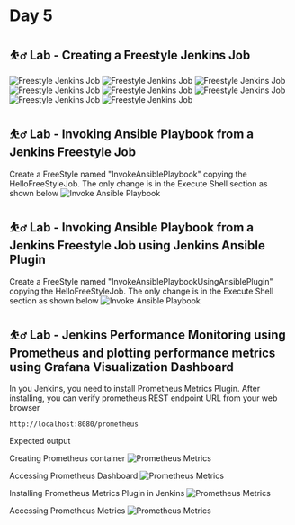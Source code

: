 # Day 5

## ⛹️‍♂️ Lab - Creating a Freestyle Jenkins Job

![Freestyle Jenkins Job](freestyle-1.png)
![Freestyle Jenkins Job](freestyle-2.png)
![Freestyle Jenkins Job](freestyle-3.png)
![Freestyle Jenkins Job](freestyle-4.png)
![Freestyle Jenkins Job](freestyle-5.png)
![Freestyle Jenkins Job](freestyle-6.png)
![Freestyle Jenkins Job](freestyle-7.png)
![Freestyle Jenkins Job](freestyle-8.png)

## ⛹️‍♂️ Lab - Invoking Ansible Playbook from a Jenkins Freestyle Job
Create a FreeStyle named "InvokeAnsiblePlaybook" copying the HelloFreeStyleJob. The only change is in the Execute Shell section as shown below
![Invoke Ansible Playbook](invoke-ansible-playbook-shell.png)

## ⛹️‍♂️ Lab - Invoking Ansible Playbook from a Jenkins Freestyle Job using Jenkins Ansible Plugin
Create a FreeStyle named "InvokeAnsiblePlaybookUsingAnsiblePlugin" copying the HelloFreeStyleJob. The only change is in the Execute Shell section as shown below
![Invoke Ansible Playbook](invoke-ansible-playbook-using-ansible-plugin.png)

## ⛹️‍♂️ Lab - Jenkins Performance Monitoring using Prometheus and plotting performance metrics using Grafana Visualization Dashboard

In you Jenkins, you need to install Prometheus Metrics Plugin.  After installing, you can verify prometheus REST endpoint URL from your web browser
```
http://localhost:8080/prometheus
```

Expected output

Creating Prometheus container
![Prometheus Metrics](prometheus-1.png)

Accessing Prometheus Dashboard
![Prometheus Metrics](prometheus-2.png)

Installing Prometheus Metrics Plugin in Jenkins
![Prometheus Metrics](prometheus-3.png)

Accessing Prometheus Metrics
![Prometheus Metrics](prometheus-4.png)
